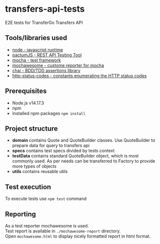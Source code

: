 # transfers-api-tests
E2E tests for TransferGo Transfers API

## Tools/libraries used 
  * [node - javascript runtime](https://nodejs.org/en/)
  * [pactumJS - REST API Testing Tool](https://pactumjs.github.io/)
  * [mocha - test framework](https://mochajs.org/)
  * [mochawesome - custome reporter for mocha](https://www.npmjs.com/package/mochawesome)
  * [chai - BDD/TDD assertions library](https://www.chaijs.com/)
  * [http-status-codes - constants enumerating the HTTP status codes](https://www.npmjs.com/package/http-status-codes)

## Prerequisites 
  * Node.js v14.17.3
  * npm
  * Installed npm packages `npm install`

## Project structure
  * **domain** contains Quote and QuoteBuilder classes. Use QuoteBuilder to prepare data for query to transfers api
  * **specs** contains test specs divided by tests context
  * **testData** contains standard QuoteBuilder object, which is most commonly used. As per needs can be transferred to Factory to provide more types of objects
  * **utils** contains reusable utils

## Test execution
To execute tests use `npm test` command

## Reporting
As a test reporter mochawesome is used.\
Test report is available in `./mochawesome-report` directory.\
Open `mochawesome.html` to display nicely formatted report in html format.